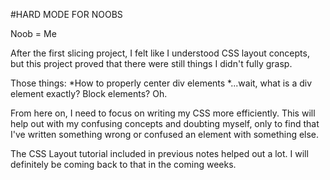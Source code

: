 #HARD MODE FOR NOOBS

Noob = Me

After the first slicing project, I felt like I understood CSS layout concepts, but this project proved that there were still things I didn't fully grasp.

Those things:
*How to properly center div elements
*...wait, what is a div element exactly?  Block elements?  Oh.

From here on, I need to focus on writing my CSS more efficiently.  This will help out with my confusing concepts and doubting myself, only to find that I've written something wrong or confused an element with something else.

The CSS Layout tutorial included in previous notes helped out a lot.  I will definitely be coming back to that in the coming weeks.